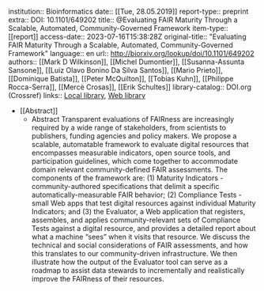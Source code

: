 institution:: Bioinformatics
date:: [[Tue, 28.05.2019]]
report-type:: preprint
extra:: DOI: 10.1101/649202
title:: @Evaluating FAIR Maturity Through a Scalable, Automated, Community-Governed Framework
item-type:: [[report]]
access-date:: 2023-07-16T15:38:28Z
original-title:: "Evaluating FAIR Maturity Through a Scalable, Automated, Community-Governed Framework"
language:: en
url:: http://biorxiv.org/lookup/doi/10.1101/649202
authors:: [[Mark D Wilkinson]], [[Michel Dumontier]], [[Susanna-Assunta Sansone]], [[Luiz Olavo Bonino Da Silva Santos]], [[Mario Prieto]], [[Dominique Batista]], [[Peter McQuilton]], [[Tobias Kuhn]], [[Philippe Rocca-Serra]], [[Mercè Crosas]], [[Erik Schultes]]
library-catalog:: DOI.org (Crossref)
links:: [Local library](zotero://select/library/items/BCPGU2J3), [Web library](https://www.zotero.org/users/6520516/items/BCPGU2J3)

- [[Abstract]]
	- Abstract
	            Transparent evaluations of FAIRness are increasingly required by a wide range of stakeholders, from scientists to publishers, funding agencies and policy makers. We propose a scalable, automatable framework to evaluate digital resources that encompasses measurable indicators, open source tools, and participation guidelines, which come together to accommodate domain relevant community-defined FAIR assessments. The components of the framework are: (1) Maturity Indicators - community-authored specifications that delimit a specific automatically-measurable FAIR behavior; (2) Compliance Tests - small Web apps that test digital resources against individual Maturity Indicators; and (3) the Evaluator, a Web application that registers, assembles, and applies community-relevant sets of Compliance Tests against a digital resource, and provides a detailed report about what a machine “sees” when it visits that resource. We discuss the technical and social considerations of FAIR assessments, and how this translates to our community-driven infrastructure. We then illustrate how the output of the Evaluator tool can serve as a roadmap to assist data stewards to incrementally and realistically improve the FAIRness of their resources.